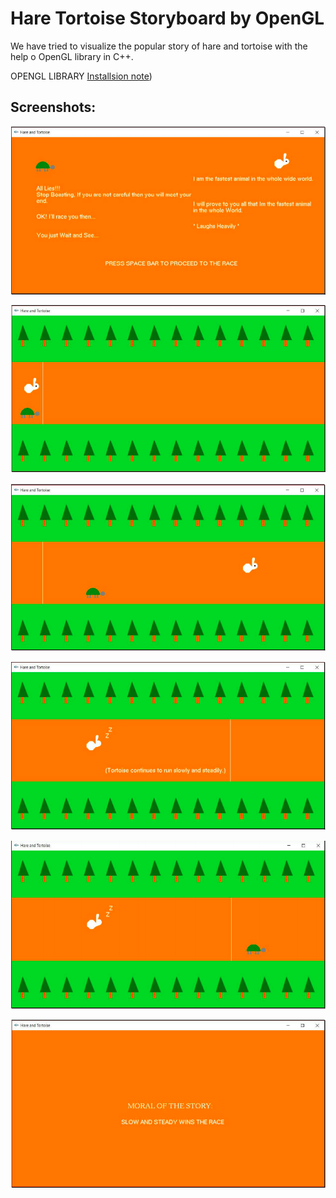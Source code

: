 # Hare Tortoise Storyboard by OpenGL

We have tried to visualize the popular story of hare and tortoise with the help o OpenGL library in C++.

OPENGL LIBRARY [Installsion note](http://www.cse.iitm.ac.in/~vplab/courses/CG/OpenGL-Install-Guide.pdf))

## Screenshots:

![Alt text](./Images/Image1.png)

![Alt text](./Images/Image2.png)

![Alt text](./Images/Image3.png)

![Alt text](./Images/Image4.png)

![Alt text](./Images/Image5.png)

![Alt text](./Images/Image6.png)
